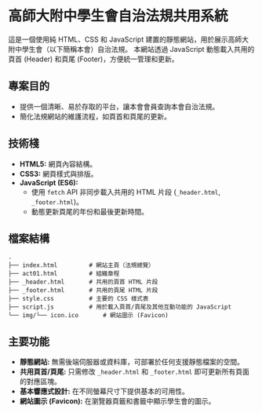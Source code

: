# 高師大附中學生會自治法規共用系統

這是一個使用純 HTML、CSS 和 JavaScript 建置的靜態網站，用於展示高師大附中學生會（以下簡稱本會）自治法規。
本網站透過 JavaScript 動態載入共用的頁首 (Header) 和頁尾 (Footer)，方便統一管理和更新。

## 專案目的

* 提供一個清晰、易於存取的平台，讓本會會員查詢本會自治法規。
* 簡化法規網站的維護流程，如頁首和頁尾的更新。

## 技術棧

* **HTML5:** 網頁內容結構。
* **CSS3:** 網頁樣式與排版。
* **JavaScript (ES6):**
    * 使用 `fetch` API 非同步載入共用的 HTML 片段 (`_header.html`, `_footer.html`)。
    * 動態更新頁尾的年份和最後更新時間。

## 檔案結構

```
.
├── index.html         # 網站主頁（法規總覽）
├── act01.html         # 組織章程
├── _header.html       # 共用的頁首 HTML 片段
├── _footer.html       # 共用的頁尾 HTML 片段
├── style.css          # 主要的 CSS 樣式表
├── script.js          # 用於載入頁首/頁尾及其他互動功能的 JavaScript
└── img/└── icon.ico       # 網站圖示 (Favicon)
```

## 主要功能

* **靜態網站:** 無需後端伺服器或資料庫，可部署於任何支援靜態檔案的空間。
* **共用頁首/頁尾:** 只需修改 `_header.html` 和 `_footer.html` 即可更新所有頁面的對應區塊。
* **基本響應式設計:** 在不同螢幕尺寸下提供基本的可用性。
* **網站圖示 (Favicon):** 在瀏覽器頁籤和書籤中顯示學生會的圖示。